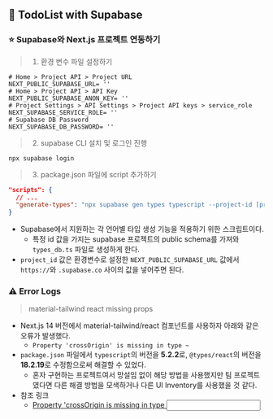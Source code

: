 ## 🌱 TodoList with Supabase

### ⭐ Supabase와 Next.js 프로젝트 연동하기

> 1. 환경 변수 파일 설정하기

```shell
# Home > Project API > Project URL
NEXT_PUBLIC_SUPABASE_URL= ''
# Home > Project API > API Key
NEXT_PUBLIC_SUPABASE_ANON_KEY= ''
# Project Settings > API Settings > Project API keys > service_role
NEXT_SUPABASE_SERVICE_ROLE= ''
# Supabase DB Password
NEXT_SUPABASE_DB_PASSWORD= ''
```

> 2. supabase CLI 설치 및 로그인 진행

```shell
npx supabase login
```

> 3. package.json 파일에 script 추가하기

```json
"scripts": {
  // ...
  "generate-types": "npx supabase gen types typescript --project-id [project_id] --schema public > types_db.ts"
}
```

- Supabase에서 지원하는 각 언어별 타입 생성 기능을 적용하기 위한 스크립트이다.
  - 특정 id 값을 가지는 supabase 프로젝트의 public schema를 가져와 `types_db.ts` 파일로 생성하게 한다.
- `project_id` 값은 환경변수로 설정한 `NEXT_PUBLIC_SUPABASE_URL` 값에서 `https://`와 `.supabase.co` 사이의 값을 넣어주면 된다.

### ⚠️ Error Logs

> material-tailwind react missing props

- Next.js 14 버전에서 material-tailwind/react 컴포넌트를 사용하자 아래와 같은 오류가 발생했다.
  - `Property 'crossOrigin' is missing in type ~`
- `package.json` 파일에서 `typescript`의 버전을 **5.2.2**로, `@types/react`의 버전을 **18.2.19**로 수정함으로써 해결할 수 있었다.
  - 혼자 구현하는 프로젝트여서 망설임 없이 해당 방법을 사용했지만 팀 프로젝트였다면 다른 해결 방법을 모색하거나 다른 UI Inventory를 사용했을 것 같다.
- 참조 링크
  - [Property 'crossOrigin is missing in type <Input/>](https://github.com/creativetimofficial/material-tailwind/issues/427)
